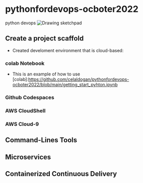 # pythonfordevops-ocboter2022
python devops
![Drawing sketchpad](https://user-images.githubusercontent.com/47388386/196239627-00e96438-91ea-45f0-9396-a870e211a363.png)


## Create a project scaffold

* Created develoment environment that is cloud-based:

### colab Notebook
* This is an example of how to use [colab]:https://github.com/celaldogan/pythonfordevops-ocboter2022/blob/main/getting_start_pyhton.ipynb
### Github Codespaces
### AWS CloudShell
### AWS Cloud-9

## Command-Lines Tools



## Microservices


## Containerized Continuous Delivery
